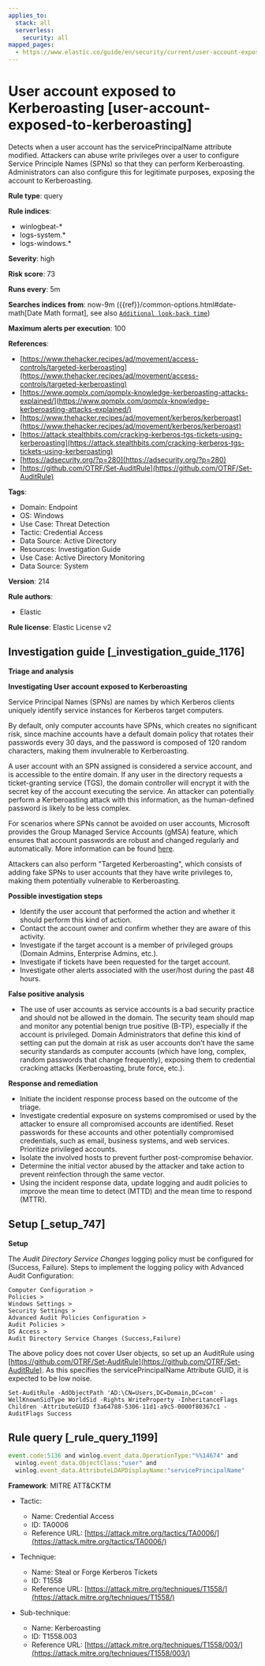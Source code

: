 ```yaml
---
applies_to:
  stack: all
  serverless:
    security: all
mapped_pages:
  - https://www.elastic.co/guide/en/security/current/user-account-exposed-to-kerberoasting.html
---
```


# User account exposed to Kerberoasting [user-account-exposed-to-kerberoasting]

Detects when a user account has the servicePrincipalName attribute modified. Attackers can abuse write privileges over a user to configure Service Principle Names (SPNs) so that they can perform Kerberoasting. Administrators can also configure this for legitimate purposes, exposing the account to Kerberoasting.

**Rule type**: query

**Rule indices**:

* winlogbeat-*
* logs-system.*
* logs-windows.*

**Severity**: high

**Risk score**: 73

**Runs every**: 5m

**Searches indices from**: now-9m ({{ref}}/common-options.html#date-math[Date Math format], see also [`Additional look-back time`](docs-content://solutions/security/detect-and-alert/create-detection-rule.md#rule-schedule))

**Maximum alerts per execution**: 100

**References**:

* [https://www.thehacker.recipes/ad/movement/access-controls/targeted-kerberoasting](https://www.thehacker.recipes/ad/movement/access-controls/targeted-kerberoasting)
* [https://www.qomplx.com/qomplx-knowledge-kerberoasting-attacks-explained/](https://www.qomplx.com/qomplx-knowledge-kerberoasting-attacks-explained/)
* [https://www.thehacker.recipes/ad/movement/kerberos/kerberoast](https://www.thehacker.recipes/ad/movement/kerberos/kerberoast)
* [https://attack.stealthbits.com/cracking-kerberos-tgs-tickets-using-kerberoasting](https://attack.stealthbits.com/cracking-kerberos-tgs-tickets-using-kerberoasting)
* [https://adsecurity.org/?p=280](https://adsecurity.org/?p=280)
* [https://github.com/OTRF/Set-AuditRule](https://github.com/OTRF/Set-AuditRule)

**Tags**:

* Domain: Endpoint
* OS: Windows
* Use Case: Threat Detection
* Tactic: Credential Access
* Data Source: Active Directory
* Resources: Investigation Guide
* Use Case: Active Directory Monitoring
* Data Source: System

**Version**: 214

**Rule authors**:

* Elastic

**Rule license**: Elastic License v2

## Investigation guide [_investigation_guide_1176]

**Triage and analysis**

**Investigating User account exposed to Kerberoasting**

Service Principal Names (SPNs) are names by which Kerberos clients uniquely identify service instances for Kerberos target computers.

By default, only computer accounts have SPNs, which creates no significant risk, since machine accounts have a default domain policy that rotates their passwords every 30 days, and the password is composed of 120 random characters, making them invulnerable to Kerberoasting.

A user account with an SPN assigned is considered a service account, and is accessible to the entire domain. If any user in the directory requests a ticket-granting service (TGS), the domain controller will encrypt it with the secret key of the account executing the service. An attacker can potentially perform a Kerberoasting attack with this information, as the human-defined password is likely to be less complex.

For scenarios where SPNs cannot be avoided on user accounts, Microsoft provides the Group Managed Service Accounts (gMSA) feature, which ensures that account passwords are robust and changed regularly and automatically. More information can be found [here](https://docs.microsoft.com/en-us/windows-server/security/group-managed-service-accounts/group-managed-service-accounts-overview).

Attackers can also perform "Targeted Kerberoasting", which consists of adding fake SPNs to user accounts that they have write privileges to, making them potentially vulnerable to Kerberoasting.

**Possible investigation steps**

* Identify the user account that performed the action and whether it should perform this kind of action.
* Contact the account owner and confirm whether they are aware of this activity.
* Investigate if the target account is a member of privileged groups (Domain Admins, Enterprise Admins, etc.).
* Investigate if tickets have been requested for the target account.
* Investigate other alerts associated with the user/host during the past 48 hours.

**False positive analysis**

* The use of user accounts as service accounts is a bad security practice and should not be allowed in the domain. The security team should map and monitor any potential benign true positive (B-TP), especially if the account is privileged. Domain Administrators that define this kind of setting can put the domain at risk as user accounts don’t have the same security standards as computer accounts (which have long, complex, random passwords that change frequently), exposing them to credential cracking attacks (Kerberoasting, brute force, etc.).

**Response and remediation**

* Initiate the incident response process based on the outcome of the triage.
* Investigate credential exposure on systems compromised or used by the attacker to ensure all compromised accounts are identified. Reset passwords for these accounts and other potentially compromised credentials, such as email, business systems, and web services. Prioritize privileged accounts.
* Isolate the involved hosts to prevent further post-compromise behavior.
* Determine the initial vector abused by the attacker and take action to prevent reinfection through the same vector.
* Using the incident response data, update logging and audit policies to improve the mean time to detect (MTTD) and the mean time to respond (MTTR).


## Setup [_setup_747]

**Setup**

The *Audit Directory Service Changes* logging policy must be configured for (Success, Failure). Steps to implement the logging policy with Advanced Audit Configuration:

```
Computer Configuration >
Policies >
Windows Settings >
Security Settings >
Advanced Audit Policies Configuration >
Audit Policies >
DS Access >
Audit Directory Service Changes (Success,Failure)
```

The above policy does not cover User objects, so set up an AuditRule using [https://github.com/OTRF/Set-AuditRule](https://github.com/OTRF/Set-AuditRule). As this specifies the servicePrincipalName Attribute GUID, it is expected to be low noise.

```
Set-AuditRule -AdObjectPath 'AD:\CN=Users,DC=Domain,DC=com' -WellKnownSidType WorldSid -Rights WriteProperty -InheritanceFlags Children -AttributeGUID f3a64788-5306-11d1-a9c5-0000f80367c1 -AuditFlags Success
```


## Rule query [_rule_query_1199]

```js
event.code:5136 and winlog.event_data.OperationType:"%%14674" and
  winlog.event_data.ObjectClass:"user" and
  winlog.event_data.AttributeLDAPDisplayName:"servicePrincipalName"
```

**Framework**: MITRE ATT&CKTM

* Tactic:

    * Name: Credential Access
    * ID: TA0006
    * Reference URL: [https://attack.mitre.org/tactics/TA0006/](https://attack.mitre.org/tactics/TA0006/)

* Technique:

    * Name: Steal or Forge Kerberos Tickets
    * ID: T1558
    * Reference URL: [https://attack.mitre.org/techniques/T1558/](https://attack.mitre.org/techniques/T1558/)

* Sub-technique:

    * Name: Kerberoasting
    * ID: T1558.003
    * Reference URL: [https://attack.mitre.org/techniques/T1558/003/](https://attack.mitre.org/techniques/T1558/003/)



